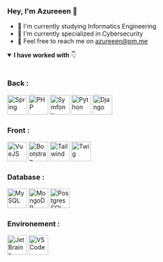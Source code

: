 ### Hey, I'm Azureeen 👋

- 🔭 I'm currently studying Informatics Engineering 
- 🌱 I'm currently specialized in Cybersecurity
- 📨 Feel free to reach me on azureeen@pm.me

<details open>
  <summary><b>I have worked with</b> 👇</summary>
  <br/>
  <h3>Back : </h3>
  <!-- <a href="https://nodejs.org/" target="_blank" title="NodeJS"><img src="icons/nodejs.png" alt="Node" width="45" height="45"/></a>
  <a href="https://expressjs.com/" target="_blank" title="ExpressJS"><img src="icons/expressjs.jpg" alt="ExpressJS" width="45" height="45"/></a>
  <a href="https://www.java.com/" target="_blank" title="Java"><img src="icons/java.png" alt="Java" width="45" height="45"/></a> -->
  <a href="https://spring.io/" target="_blank" title="Spring"><img src="icons/spring.png" alt="Spring" width="45" height="45"/></a>
  <a href="https://www.php.net/" target="_blank" title="PHP"><img src="icons/php.png" alt="PHP" width="45" height="45"/></a>
  <!-- <a href="http://codeigniter.com/" target="_blank" title="CodeIgniter 3"><img src="icons/codeigniter.png" alt="CodeIgniter" width="45" height="45"/></a>-->
  <a href="https://symfony.com/" target="_blank" title="Symfony"><img src="icons/symfony.png" alt="Symfony" width="45" height="45"/></a>
  <a href="https://www.python.org/" target="_blank" title="Python"><img src="icons/python.png" alt="Python" width="45" height="45"/></a>
  <a href="https://www.djangoproject.com/" target="_blank" title="Django"><img src="icons/django.png" alt="Django" width="45" height="45"/></a>
  <!--<a href="https://flask.palletsprojects.com/" target="_blank" title="Flask"><img src="icons/flask.png" alt="Flask" width="45" height="45"/></a>-->

  <h3>Front : </h3>
  <a href="https://vuejs.org/" target="_blank" title="VueJS"><img src="icons/vuejs.png" alt="VueJS" width="45" height="45"/></a>
  <!--<a href="https://reactjs.org/" target="_blank" title="ReactJS"><img src="icons/react.png" alt="ReactJS" width="45" height="45"/></a>-->
  <a href="https://getbootstrap.com/" target="_blank" title="Bootstrap"><img src="icons/bootstrap.png" alt="Bootstrap" width="45" height="45"/></a>
  <a href="https://tailwindcss.com/" target="_blank" title="Tailwind"><img src="icons/tailwind.png" alt="Tailwind" width="45" height="45"/></a>
  <!--<a href="https://www.thymeleaf.org/" target="_blank" title="Thymeleaf"><img src="icons/thymeleaf.png" alt="Thymeleaf" width="45" height="45"/></a>-->
  <a href="https://twig.symfony.com/" target="_blank" title="Twig"><img src="icons/twig.png" alt="Twig" width="45" height="45"/></a>
  <!--<a href="https://jinja.palletsprojects.com/" target="_blank" title="Jinja"><img src="icons/jinja.png" alt="Jinja" width="45" height="45"/></a>-->

  <h3>Database : </h3>
  <a href="https://www.mysql.com/" target="_blank" title="MySQL"><img src="icons/mysql.png" alt="MySQL" width="45" height="45"/></a>
  <a href="https://www.mongodb.com/" target="_blank" title="MongoDB"><img src="icons/mongodb.png" alt="MongoDB" width="45" height="45"/></a>
  <!--<a href="https://redis.io/" target="_blank" title="Redis"><img src="icons/redis.png" alt="Redis" width="45" height="45"/></a>-->
  <a href="https://www.postgresql.org/" target="_blank" title="PostgresSQL"><img src="icons/postgressql.svg" alt="PostgresSQL" width="45" height="45"/></a>


  <!--<h3>Devops : </h3>
  <a href="https://git-scm.com/" target="_blank" title="Git"><img src="icons/git.png" alt="Git" width="45" height="45"/></a>
  <a href="https://www.docker.com/" target="_blank" title="Docker"><img src="icons/docker.png" alt="Docker" width="45" height="45"/></a>
  <a href="https://www.travis-ci.com/" target="_blank" title="Travis"><img src="icons/travis.png" alt="Travis CI" width="45" height="45"/></a>
  <a href="https://sonarcloud.io/" target="_blank" title="SonarCloud"><img src="icons/sonarCloud.svg" alt="SonarCloud" width="45" height="45"/></a>-->

  <h3>Environement : </h3>
  <a href="https://www.jetbrains.com/" target="_blank" title="JetBrains"><img src="icons/jetbrains.png" alt="JetBrains" width="45" height="45"/></a>
  <a href="https://code.visualstudio.com/" target="_blank" title="VS Code"><img src="icons/vscode.png" alt="VS Code" width="45" height="45"/></a>
  <br/>
  <br/>
</details>

<!-- <details open>
  <summary><b>Statistics</b> 📈</summary>
  <div align="left">
  <a href="https://github.com/PierrePocheron">
    <img align="center" src="https://github-readme-stats.vercel.app/api?username=PierrePocheron&theme=tokyonight&show_icons=true&hide_border=false" alt="Pierre's github stats" />
  </a>
  <a href="https://github.com/PierrePocheron">
    <img align="center" src="https://github-readme-stats.vercel.app/api/top-langs?username=PierrePocheron&theme=tokyonight&layout=compact&hide_border=false" alt="Top Langs" />
  </a>
  <br/>
  </div>
</details> -->

